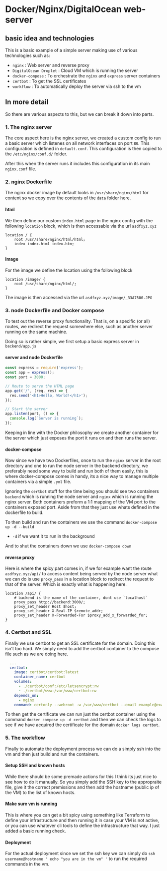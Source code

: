 # Docker/Nginx/DigitalOcean web-server

## basic idea and technologies

This is a basic example of a simple server making use of various technologies such as:

- `nginx` : Web server and reverse proxy
- `DigitalOcean Droplet` : Cloud VM which is running the server
- `docker-compose` : To orchestrate the `nginx` and `express` server containers
- `certbot` : To get the SSL certificates
- `workflow` : To automatically deploy the server via ssh to the vm

## In more detail

So there are various aspects to this, but we can break it down into parts.

### 1. The nginx server

The core aspect here is the nginx server, we created a custom config to run a basic server which listenes on all network interfaces on port `80`. This configuration is defined in `default.conf`. This configuration is then copied to the `/etc/nginx/conf.d/` folder.

After this when the server runs it includes this configuration in its main `nginx.conf` file.

### 2. nginx Dockerfile

The nginx docker image by default looks in `/usr/share/nginx/html` for content so we copy over the contents of the `data` folder here.

#### html

We then define our custom `index.html` page in the nginx config with the following `location` block, which is then accessable via the url `asdfxyz.xyz`

```text
location / {
    root /usr/share/nginx/html/html;
    index index.html index.htm;
}
```

#### Image

For the image we define the location using the following block

```text
location /image/ {
    root /usr/share/nginx/html/;
}
```

The image is then accessed via the url `asdfxyz.xyz/image/_33A7500.JPG`

### 3. node Dockerfile and Docker compose

To test out the reverse proxy functionality. That is, on a specific (or all) routes, we redirect the request somewhere else, such as another server running on the same machine.

Doing so is rather simple, we first setup a basic express server in `backend/app.js`

#### server and node Dockerfile

```js
const express = require('express');
const app = express();
const port = 3000;

// Route to serve the HTML page
app.get('/', (req, res) => {
  res.send('<h1>Hello, World!</h1>');
});

// Start the server
app.listen(port, () => {
  console.log(`Server is running`);
});

```

Keeping in line with the Docker philosophy we create another container for the server which just exposes the port it runs on and then runs the server.

#### docker-compose

Now since we have two Dockerfiles, once to run the `nginx` server in the root directory and one to run the node server in the backend directory, we preferably need some way to build and run both of them easily, this is where docker-compose comes in handy, its a nice way to manage multiple containers via a simple `.yml` file.

Ignoring the `certbot` stuff for the time being you should see two containers `backend` which is running the node server and `nginx` which is running the nginx server. Both containers preform a 1:1 mapping of the VM port to the containers exposed port. Aside from that they just use whats defined in the dockerfile to build.

To then build and run the containers we use the command `docker-compose up -d --build`

- `-d` if we want it to run in the background

And to shut the containers down we use `docker-compose down`

#### reverse proxy

Here is where the spicy part comes in, if we for example want the route `asdfxyz.xyz/api/` to access content being served by the node server what we can do is use `proxy_pass` in a location block to redirect the request to that of the server. Which is exactly what is happening here.

```text
location /api/ {
    # backend is the name of the container, dont use `localhost`
    proxy_pass http://backend:3000/;
    proxy_set_header Host $host;
    proxy_set_header X-Real-IP $remote_addr;
    proxy_set_header X-Forwarded-For $proxy_add_x_forwarded_for;
}
```

### 4. Certbot and SSL

Finally we use certbot to get an SSL certificate for the domain. Doing this isn't too hard. We simply need to add the certbot container to the compose file such as we are doing here.

```yml
  ...
  certbot:
    image: certbot/certbot:latest
    container_name: certbot
    volumes:
      - ./certbot/conf:/etc/letsencrypt:rw
      - ./certbot/www:/var/www/certbot:rw
    depends_on:
      - nginx
    command: certonly --webroot -w /var/www/certbot --email example@example.com -d your_domain.com --agree-tos --force-renewal
```

To then get the certificate we can run just the certbot container using the command `docker compose up -d certbot` and then we can check the logs to see if we have acquired the certificate for the domain `docker logs certbot`.

### 5. The workflow

Finally to automate the deployment process we can do a simply ssh into the vm and then just build and run the containers.

#### Setup SSH and known hosts

While there should be some premade actions for this I think its just nice to see how to do it manually. So you simply add the SSH key to the appropraite file, give it the correct premissions and then add the hostname (public ip of the VM) to the list of known hosts.

#### Make sure vm is running

This is where you can get a bit spicy using something like Terraform to define your infrastructure and then running it in case your VM is not active, or you can use whatever cli tools to define the infrastructure that way. I just added a basic running check.

#### Deployment

For the actual deployment since we set the ssh key we can simply do `ssh username@hostname ' echo "you are in the vm" '` to run the required commands in the vm.
